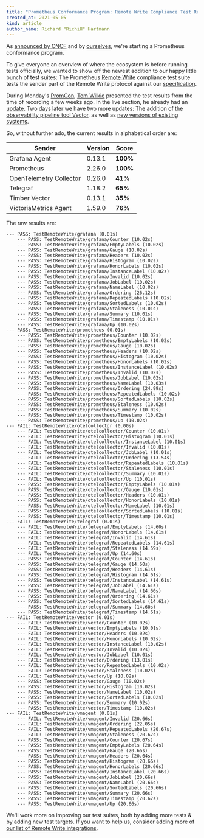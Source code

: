 ```yaml
---
title: "Prometheus Conformance Program: Remote Write Compliance Test Results"
created_at: 2021-05-05
kind: article
author_name: Richard "RichiH" Hartmann
---
```


As [announced by CNCF](https://www.cncf.io/blog/2021/05/03/announcing-the-intent-to-form-the-prometheus-conformance-program/) and by [ourselves](https://prometheus.io/blog/2021/05/03/introducing-prometheus-conformance-program/), we're starting a Prometheus conformance program.

To give everyone an overview of where the ecosystem is before running tests officially, we wanted to show off the newest addition to our happy little bunch of test suites: The Prometheus [Remote Write](https://prometheus.io/docs/prometheus/latest/configuration/configuration/#remote_write) compliance test suite tests the sender part of the Remote Write protocol against our [specification](https://docs.google.com/document/d/1LPhVRSFkGNSuU1fBd81ulhsCPR4hkSZyyBj1SZ8fWOM).

During Monday's [PromCon](https://promcon.io/2021-online/), [Tom Wilkie](https://twitter.com/tom_wilkie) presented the test results from the time of recording a few weeks ago. In the live section, he already had an [update](https://docs.google.com/presentation/d/1RcN58LlS3V5tYCUsftqUvNuCpCsgGR2P7-GoH1MVL0Q/edit#slide=id.gd1789c7f7c_0_0). Two days later we have two more updates:
The addition of the [observability pipeline tool Vector](https://github.com/prometheus/compliance/pull/24), as well as [new versions of existing systems](https://github.com/prometheus/compliance/pull/25).

<!-- more -->

So, without further ado, the current results in alphabetical order are:

| Sender | Version | Score
|--------|---------|------
| Grafana Agent | 0.13.1 | **100%**
| Prometheus | 2.26.0 | **100%**
| OpenTelemetry Collector | 0.26.0 | **41%**
| Telegraf | 1.18.2 | **65%**
| Timber Vector | 0.13.1 | **35%**
| VictoriaMetrics Agent | 1.59.0 | **76%**

The raw results are:

````
--- PASS: TestRemoteWrite/grafana (0.01s)
    --- PASS: TestRemoteWrite/grafana/Counter (10.02s)
    --- PASS: TestRemoteWrite/grafana/EmptyLabels (10.02s)
    --- PASS: TestRemoteWrite/grafana/Gauge (10.02s)
    --- PASS: TestRemoteWrite/grafana/Headers (10.02s)
    --- PASS: TestRemoteWrite/grafana/Histogram (10.02s)
    --- PASS: TestRemoteWrite/grafana/HonorLabels (10.02s)
    --- PASS: TestRemoteWrite/grafana/InstanceLabel (10.02s)
    --- PASS: TestRemoteWrite/grafana/Invalid (10.02s)
    --- PASS: TestRemoteWrite/grafana/JobLabel (10.02s)
    --- PASS: TestRemoteWrite/grafana/NameLabel (10.02s)
    --- PASS: TestRemoteWrite/grafana/Ordering (26.12s)
    --- PASS: TestRemoteWrite/grafana/RepeatedLabels (10.02s)
    --- PASS: TestRemoteWrite/grafana/SortedLabels (10.02s)
    --- PASS: TestRemoteWrite/grafana/Staleness (10.01s)
    --- PASS: TestRemoteWrite/grafana/Summary (10.01s)
    --- PASS: TestRemoteWrite/grafana/Timestamp (10.01s)
    --- PASS: TestRemoteWrite/grafana/Up (10.02s)
--- PASS: TestRemoteWrite/prometheus (0.01s)
    --- PASS: TestRemoteWrite/prometheus/Counter (10.02s)
    --- PASS: TestRemoteWrite/prometheus/EmptyLabels (10.02s)
    --- PASS: TestRemoteWrite/prometheus/Gauge (10.02s)
    --- PASS: TestRemoteWrite/prometheus/Headers (10.02s)
    --- PASS: TestRemoteWrite/prometheus/Histogram (10.02s)
    --- PASS: TestRemoteWrite/prometheus/HonorLabels (10.02s)
    --- PASS: TestRemoteWrite/prometheus/InstanceLabel (10.02s)
    --- PASS: TestRemoteWrite/prometheus/Invalid (10.02s)
    --- PASS: TestRemoteWrite/prometheus/JobLabel (10.02s)
    --- PASS: TestRemoteWrite/prometheus/NameLabel (10.03s)
    --- PASS: TestRemoteWrite/prometheus/Ordering (24.99s)
    --- PASS: TestRemoteWrite/prometheus/RepeatedLabels (10.02s)
    --- PASS: TestRemoteWrite/prometheus/SortedLabels (10.02s)
    --- PASS: TestRemoteWrite/prometheus/Staleness (10.02s)
    --- PASS: TestRemoteWrite/prometheus/Summary (10.02s)
    --- PASS: TestRemoteWrite/prometheus/Timestamp (10.02s)
    --- PASS: TestRemoteWrite/prometheus/Up (10.02s)
--- FAIL: TestRemoteWrite/otelcollector (0.00s)
    --- FAIL: TestRemoteWrite/otelcollector/Counter (10.01s)
    --- FAIL: TestRemoteWrite/otelcollector/Histogram (10.01s)
    --- FAIL: TestRemoteWrite/otelcollector/InstanceLabel (10.01s)
    --- FAIL: TestRemoteWrite/otelcollector/Invalid (10.01s)
    --- FAIL: TestRemoteWrite/otelcollector/JobLabel (10.01s)
    --- FAIL: TestRemoteWrite/otelcollector/Ordering (13.54s)
    --- FAIL: TestRemoteWrite/otelcollector/RepeatedLabels (10.01s)
    --- FAIL: TestRemoteWrite/otelcollector/Staleness (10.01s)
    --- FAIL: TestRemoteWrite/otelcollector/Summary (10.01s)
    --- FAIL: TestRemoteWrite/otelcollector/Up (10.01s)
    --- PASS: TestRemoteWrite/otelcollector/EmptyLabels (10.01s)
    --- PASS: TestRemoteWrite/otelcollector/Gauge (10.01s)
    --- PASS: TestRemoteWrite/otelcollector/Headers (10.01s)
    --- PASS: TestRemoteWrite/otelcollector/HonorLabels (10.01s)
    --- PASS: TestRemoteWrite/otelcollector/NameLabel (10.01s)
    --- PASS: TestRemoteWrite/otelcollector/SortedLabels (10.01s)
    --- PASS: TestRemoteWrite/otelcollector/Timestamp (10.01s)
--- FAIL: TestRemoteWrite/telegraf (0.01s)
    --- FAIL: TestRemoteWrite/telegraf/EmptyLabels (14.60s)
    --- FAIL: TestRemoteWrite/telegraf/HonorLabels (14.61s)
    --- FAIL: TestRemoteWrite/telegraf/Invalid (14.61s)
    --- FAIL: TestRemoteWrite/telegraf/RepeatedLabels (14.61s)
    --- FAIL: TestRemoteWrite/telegraf/Staleness (14.59s)
    --- FAIL: TestRemoteWrite/telegraf/Up (14.60s)
    --- PASS: TestRemoteWrite/telegraf/Counter (14.61s)
    --- PASS: TestRemoteWrite/telegraf/Gauge (14.60s)
    --- PASS: TestRemoteWrite/telegraf/Headers (14.61s)
    --- PASS: TestRemoteWrite/telegraf/Histogram (14.61s)
    --- PASS: TestRemoteWrite/telegraf/InstanceLabel (14.61s)
    --- PASS: TestRemoteWrite/telegraf/JobLabel (14.61s)
    --- PASS: TestRemoteWrite/telegraf/NameLabel (14.60s)
    --- PASS: TestRemoteWrite/telegraf/Ordering (14.61s)
    --- PASS: TestRemoteWrite/telegraf/SortedLabels (14.61s)
    --- PASS: TestRemoteWrite/telegraf/Summary (14.60s)
    --- PASS: TestRemoteWrite/telegraf/Timestamp (14.61s)
--- FAIL: TestRemoteWrite/vector (0.01s)
    --- FAIL: TestRemoteWrite/vector/Counter (10.02s)
    --- FAIL: TestRemoteWrite/vector/EmptyLabels (10.01s)
    --- FAIL: TestRemoteWrite/vector/Headers (10.02s)
    --- FAIL: TestRemoteWrite/vector/HonorLabels (10.02s)
    --- FAIL: TestRemoteWrite/vector/InstanceLabel (10.02s)
    --- FAIL: TestRemoteWrite/vector/Invalid (10.02s)
    --- FAIL: TestRemoteWrite/vector/JobLabel (10.01s)
    --- FAIL: TestRemoteWrite/vector/Ordering (13.01s)
    --- FAIL: TestRemoteWrite/vector/RepeatedLabels (10.02s)
    --- FAIL: TestRemoteWrite/vector/Staleness (10.02s)
    --- FAIL: TestRemoteWrite/vector/Up (10.02s)
    --- PASS: TestRemoteWrite/vector/Gauge (10.02s)
    --- PASS: TestRemoteWrite/vector/Histogram (10.02s)
    --- PASS: TestRemoteWrite/vector/NameLabel (10.02s)
    --- PASS: TestRemoteWrite/vector/SortedLabels (10.02s)
    --- PASS: TestRemoteWrite/vector/Summary (10.02s)
    --- PASS: TestRemoteWrite/vector/Timestamp (10.02s)
--- FAIL: TestRemoteWrite/vmagent (0.01s)
    --- FAIL: TestRemoteWrite/vmagent/Invalid (20.66s)
    --- FAIL: TestRemoteWrite/vmagent/Ordering (22.05s)
    --- FAIL: TestRemoteWrite/vmagent/RepeatedLabels (20.67s)
    --- FAIL: TestRemoteWrite/vmagent/Staleness (20.67s)
    --- PASS: TestRemoteWrite/vmagent/Counter (20.67s)
    --- PASS: TestRemoteWrite/vmagent/EmptyLabels (20.64s)
    --- PASS: TestRemoteWrite/vmagent/Gauge (20.66s)
    --- PASS: TestRemoteWrite/vmagent/Headers (20.64s)
    --- PASS: TestRemoteWrite/vmagent/Histogram (20.66s)
    --- PASS: TestRemoteWrite/vmagent/HonorLabels (20.66s)
    --- PASS: TestRemoteWrite/vmagent/InstanceLabel (20.66s)
    --- PASS: TestRemoteWrite/vmagent/JobLabel (20.66s)
    --- PASS: TestRemoteWrite/vmagent/NameLabel (20.66s)
    --- PASS: TestRemoteWrite/vmagent/SortedLabels (20.66s)
    --- PASS: TestRemoteWrite/vmagent/Summary (20.66s)
    --- PASS: TestRemoteWrite/vmagent/Timestamp (20.67s)
    --- PASS: TestRemoteWrite/vmagent/Up (20.66s)
````

We'll work more on improving our test suites, both by adding more tests & by adding new test targets. If you want to help us, consider adding more of [our list of Remote Write integrations](https://prometheus.io/docs/operating/integrations/#remote-endpoints-and-storage).
